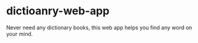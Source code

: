 # dictioanry-web-app
Never need any dictionary books, this web app helps you find any word on your mind.
